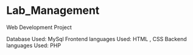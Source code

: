 # Lab_Management
Web Development Project

Database Used: MySql
Frontend languages Used: HTML , CSS
Backend languages Used: PHP
